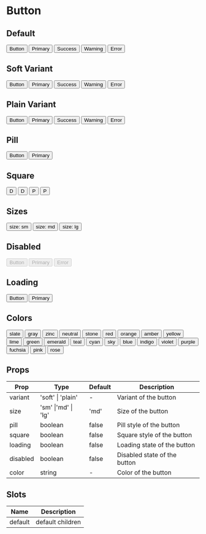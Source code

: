 <script setup>
import { Button } from 'tailv'
</script>

# Button

## Default

<div class="flex flex-wrap gap-2">
  <Button>Button</Button>
  <Button color="primary">Primary</Button>
  <Button color="success">Success</Button>
  <Button color="warning">Warning</Button>
  <Button color="error">Error</Button>
</div>

## Soft Variant

<div class="flex flex-wrap gap-2">
  <Button variant="soft">Button</Button>
  <Button variant="soft" color="primary">
    Primary
  </Button>
  <Button variant="soft" color="success">
    Success
  </Button>
  <Button variant="soft" color="warning">
    Warning
  </Button>
  <Button variant="soft" color="error">
    Error
  </Button>
</div>

## Plain Variant

<div class="flex flex-wrap gap-2">
  <Button variant="plain">Button</Button>
  <Button variant="plain" color="primary">
    Primary
  </Button>
  <Button variant="plain" color="success">
    Success
  </Button>
  <Button variant="plain" color="warning">
    Warning
  </Button>
  <Button variant="plain" color="error">
    Error
  </Button>
</div>

## Pill

<div class="flex flex-wrap gap-2">
  <Button pill>Button</Button>
  <Button color="primary" pill>
    Primary
  </Button>
</div>

## Square

<div class="flex flex-wrap gap-2">
  <Button square>D</Button>
  <Button square pill>
    D
  </Button>
  <Button color="primary" square>
    P
  </Button>

  <Button color="primary" square pill>
    P
  </Button>
</div>

## Sizes

<div class="flex flex-wrap items-center gap-2">
  <Button color="primary" size="sm">
    size: sm
  </Button>
  <Button color="primary" size="md">
    size: md
  </Button>
  <Button color="primary" size="lg">
    size: lg
  </Button>
</div>

## Disabled

<div class="flex flex-wrap gap-2">
  <Button disabled>Button</Button>
  <Button color="primary" disabled>
    Primary
  </Button>
  <Button color="error" disabled>
    Error
  </Button>
</div>

## Loading

<div class="flex flex-wrap gap-2">
  <Button loading>Button</Button>
  <Button color="primary" loading>
    Primary
  </Button>
</div>

## Colors

<div class="flex flex-wrap gap-2">
  <Button color="slate">slate</Button>
  <Button color="gray">gray</Button>
  <Button color="zinc">zinc</Button>
  <Button color="neutral">neutral</Button>
  <Button color="stone">stone</Button>
  <Button color="red">red</Button>
  <Button color="orange">orange</Button>
  <Button color="amber">amber</Button>
  <Button color="yellow">yellow</Button>
  <Button color="lime">lime</Button>
  <Button color="green">green</Button>
  <Button color="emerald">emerald</Button>
  <Button color="teal">teal</Button>
  <Button color="cyan">cyan</Button>
  <Button color="sky">sky</Button>
  <Button color="blue">blue</Button>
  <Button color="indigo">indigo</Button>
  <Button color="violet">violet</Button>
  <Button color="purple">purple</Button>
  <Button color="fuchsia">fuchsia</Button>
  <Button color="pink">pink</Button>
  <Button color="rose">rose</Button>
</div>

## Props

| Prop     | Type                | Default | Description                  |
| -------- | ------------------- | ------- | ---------------------------- |
| variant  | 'soft' \| 'plain'   | -       | Variant of the button        |
| size     | 'sm' \|'md' \| 'lg' | 'md'    | Size of the button           |
| pill     | boolean             | false   | Pill style of the button     |
| square   | boolean             | false   | Square style of the button   |
| loading  | boolean             | false   | Loading state of the button  |
| disabled | boolean             | false   | Disabled state of the button |
| color    | string              | -       | Color of the button          |

## Slots

| Name    | Description      |
| ------- | ---------------- |
| default | default children |
